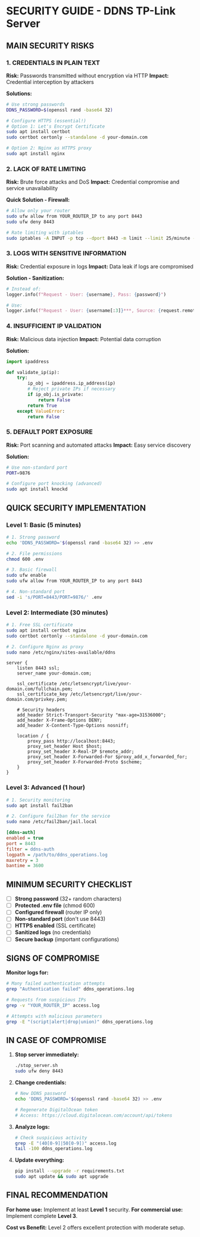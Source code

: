 # SECURITY GUIDE - DDNS TP-Link Server

## MAIN SECURITY RISKS

### 1. **CREDENTIALS IN PLAIN TEXT**
**Risk:** Passwords transmitted without encryption via HTTP
**Impact:** Credential interception by attackers

**Solutions:**
```bash
# Use strong passwords
DDNS_PASSWORD=$(openssl rand -base64 32)

# Configure HTTPS (essential!)
# Option 1: Let's Encrypt Certificate
sudo apt install certbot
sudo certbot certonly --standalone -d your-domain.com

# Option 2: Nginx as HTTPS proxy
sudo apt install nginx
```

### 2. **LACK OF RATE LIMITING**
**Risk:** Brute force attacks and DoS
**Impact:** Credential compromise and service unavailability

**Quick Solution - Firewall:**
```bash
# Allow only your router
sudo ufw allow from YOUR_ROUTER_IP to any port 8443
sudo ufw deny 8443

# Rate limiting with iptables
sudo iptables -A INPUT -p tcp --dport 8443 -m limit --limit 25/minute --limit-burst 100 -j ACCEPT
```

### 3. **LOGS WITH SENSITIVE INFORMATION**
**Risk:** Credential exposure in logs
**Impact:** Data leak if logs are compromised

**Solution - Sanitization:**
```python
# Instead of:
logger.info(f"Request - User: {username}, Pass: {password}")

# Use:
logger.info(f"Request - User: {username[:3]}***, Source: {request.remote_addr}")
```

### 4. **INSUFFICIENT IP VALIDATION**
**Risk:** Malicious data injection
**Impact:** Potential data corruption

**Solution:**
```python
import ipaddress

def validate_ip(ip):
    try:
        ip_obj = ipaddress.ip_address(ip)
        # Reject private IPs if necessary
        if ip_obj.is_private:
            return False
        return True
    except ValueError:
        return False
```

### 5. **DEFAULT PORT EXPOSURE**
**Risk:** Port scanning and automated attacks
**Impact:** Easy service discovery

**Solution:**
```bash
# Use non-standard port
PORT=9876

# Configure port knocking (advanced)
sudo apt install knockd
```

## QUICK SECURITY IMPLEMENTATION

### **Level 1: Basic (5 minutes)**
```bash
# 1. Strong password
echo 'DDNS_PASSWORD='$(openssl rand -base64 32) >> .env

# 2. File permissions
chmod 600 .env

# 3. Basic firewall
sudo ufw enable
sudo ufw allow from YOUR_ROUTER_IP to any port 8443

# 4. Non-standard port
sed -i 's/PORT=8443/PORT=9876/' .env
```

### **Level 2: Intermediate (30 minutes)**
```bash
# 1. Free SSL certificate
sudo apt install certbot nginx
sudo certbot certonly --standalone -d your-domain.com

# 2. Configure Nginx as proxy
sudo nano /etc/nginx/sites-available/ddns
```

```nginx
server {
    listen 8443 ssl;
    server_name your-domain.com;
    
    ssl_certificate /etc/letsencrypt/live/your-domain.com/fullchain.pem;
    ssl_certificate_key /etc/letsencrypt/live/your-domain.com/privkey.pem;
    
    # Security headers
    add_header Strict-Transport-Security "max-age=31536000";
    add_header X-Frame-Options DENY;
    add_header X-Content-Type-Options nosniff;
    
    location / {
        proxy_pass http://localhost:8443;
        proxy_set_header Host $host;
        proxy_set_header X-Real-IP $remote_addr;
        proxy_set_header X-Forwarded-For $proxy_add_x_forwarded_for;
        proxy_set_header X-Forwarded-Proto $scheme;
    }
}
```

### **Level 3: Advanced (1 hour)**
```bash
# 1. Security monitoring
sudo apt install fail2ban

# 2. Configure fail2ban for the service
sudo nano /etc/fail2ban/jail.local
```

```ini
[ddns-auth]
enabled = true
port = 8443
filter = ddns-auth
logpath = /path/to/ddns_operations.log
maxretry = 3
bantime = 3600
```

## MINIMUM SECURITY CHECKLIST

- [ ] **Strong password** (32+ random characters)
- [ ] **Protected .env file** (chmod 600)
- [ ] **Configured firewall** (router IP only)
- [ ] **Non-standard port** (don't use 8443)
- [ ] **HTTPS enabled** (SSL certificate)
- [ ] **Sanitized logs** (no credentials)
- [ ] **Secure backup** (important configurations)

## SIGNS OF COMPROMISE

**Monitor logs for:**
```bash
# Many failed authentication attempts
grep "Authentication failed" ddns_operations.log

# Requests from suspicious IPs
grep -v "YOUR_ROUTER_IP" access.log

# Attempts with malicious parameters
grep -E "(script|alert|drop|union)" ddns_operations.log
```

## IN CASE OF COMPROMISE

1. **Stop server immediately:**
   ```bash
   ./stop_server.sh
   sudo ufw deny 8443
   ```

2. **Change credentials:**
   ```bash
   # New DDNS password
   echo 'DDNS_PASSWORD='$(openssl rand -base64 32) >> .env
   
   # Regenerate DigitalOcean token
   # Access: https://cloud.digitalocean.com/account/api/tokens
   ```

3. **Analyze logs:**
   ```bash
   # Check suspicious activity
   grep -E "(40[0-9]|50[0-9])" access.log
   tail -100 ddns_operations.log
   ```

4. **Update everything:**
   ```bash
   pip install --upgrade -r requirements.txt
   sudo apt update && sudo apt upgrade
   ```

## FINAL RECOMMENDATION

**For home use:** Implement at least **Level 1** security.
**For commercial use:** Implement complete **Level 3**.

**Cost vs Benefit:** Level 2 offers excellent protection with moderate setup.
